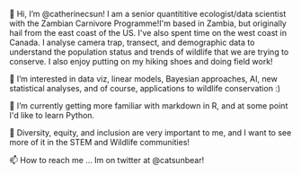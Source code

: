 👋 Hi, I’m @catherinecsun! I am a senior quantititive ecologist/data scientist with the Zambian Carnivore Programme!I'm based in Zambia, but originally hail from the east coast of the US. I've also spent time on the west coast in Canada. I analyse camera trap, transect, and demographic data to understand the population status and trends of wildlife that we are trying to conserve. I also enjoy putting on my hiking shoes and doing field work!

👀 I’m interested in data viz, linear models, Bayesian approaches, AI, new statistical analyses, and of course, applications to wildlife conservation :)

🌱 I’m currently getting more familiar with markdown in R, and at some point I'd like to learn Python. 

💞️ Diversity, equity, and inclusion are very important to me, and I want to see more of it in the STEM and Wildlife communities!

📫 How to reach me ... Im on twitter at @catsunbear!

<!---
catherinecsun/catherinecsun is a ✨ special ✨ repository because its `README.md` (this file) appears on your GitHub profile.
You can click the Preview link to take a look at your changes.
--->
